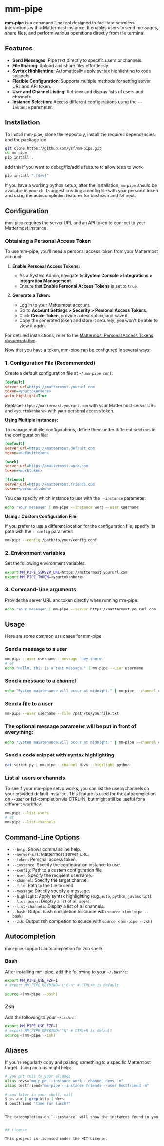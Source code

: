 # mm-pipe

**mm-pipe** is a command-line tool designed to facilitate seamless interactions with a Mattermost instance. It enables users to send messages, share files, and perform various operations directly from the terminal.

## Features

- **Send Messages**: Pipe text directly to specific users or channels.
- **File Sharing**: Upload and share files effortlessly.
- **Syntax Highlighting**: Automatically apply syntax highlighting to code snippets.
- **Flexible Configuration**: Supports multiple methods for setting server URL and API token.
- **User and Channel Listing**: Retrieve and display lists of users and channels.
- **Instance Selection**: Access different configurations using the `--instance` parameter.

## Installation

To install mm-pipe, clone the repository, install the required dependencies, and the package too

```bash
git clone https://github.com/ysf/mm-pipe.git
cd mm-pipe
pip install .
```

add this if you want to debug/fix/add a feature to allow tests to work:
```bash
pip install ".[dev]"
```

If you have a working python setup, after the installation, `mm-pipe` should be available in your cli. I suggest creating a config file with your personal token and using the autocompletion features for bash/zsh and fzf next.

## Configuration

mm-pipe requires the server URL and an API token to connect to your Mattermost instance.

### Obtaining a Personal Access Token

To use mm-pipe, you'll need a personal access token from your Mattermost account:

1. **Enable Personal Access Tokens:**
   - As a System Admin, navigate to **System Console > Integrations > Integration Management**.
   - Ensure that **Enable Personal Access Tokens** is set to `true`.

2. **Generate a Token:**
   - Log in to your Mattermost account.
   - Go to **Account Settings > Security > Personal Access Tokens**.
   - Click **Create Token**, provide a description, and save it.
   - Copy the generated token and store it securely; you won't be able to view it again.

For detailed instructions, refer to the [Mattermost Personal Access Tokens documentation](https://developers.mattermost.com/integrate/reference/personal-access-token/).

Now that you have a token, mm-pipe can be configured in several ways:

### 1. Configuration File (Recommended)

Create a default configuration file at `~/.mm-pipe.conf`:

```ini
[default]
server_url=https://mattermost.yoururl.com
token=<yourtokenhere>
auto_highlight=True
```

Replace `https://mattermost.yoururl.com` with your Mattermost server URL and `<yourtokenhere>` with your personal access token.

**Using Multiple Instances:**

To manage multiple configurations, define them under different sections in the configuration file:

```ini
[default]
server_url=https://mattermost.default.com
token=<defaulttoken>

[work]
server_url=https://mattermost.work.com
token=<worktoken>

[friends]
server_url=https://mattermost.friends.com
token=<personaltoken>
```

You can specify which instance to use with the `--instance` parameter:

```bash
echo "Your message" | mm-pipe --instance work --user username
```

**Using a Custom Configuration File:**

If you prefer to use a different location for the configuration file, specify its path with the `--config` parameter:

```bash
mm-pipe --config /path/to/your/config.conf
```

### 2. Environment variables

Set the following environment variables:

```bash
export MM_PIPE_SERVER_URL=https://mattermost.yoururl.com
export MM_PIPE_TOKEN=<yourtokenhere>
```

### 3. Command-Line arguments

Provide the server URL and token directly when running mm-pipe:

```bash
echo "Your message" | mm-pipe --server https://mattermost.yoururl.com --token <yourtokenhere> --user username
```

## Usage

Here are some common use cases for mm-pipe:

### Send a message to a user

```bash
mm-pipe --user username --message "hey there."
# or
echo "Hello, this is a test message." | mm-pipe --user username
```

### Send a message to a channel

```bash
echo "System maintenance will occur at midnight." | mm-pipe --channel channelname
```

### Send a file to a user

```bash
mm-pipe --user username --file /path/to/yourfile.txt
```

### The optional message parameter will be put in front of everything:
```bash
echo "System maintenance will occur at midnight." | mm-pipe --channel channelname -m "## IMPORTANT"
```

### Send a code snippet with syntax highlighting

```bash
cat script.py | mm-pipe --channel devs --highlight python
```

### List all users or channels

To see if your mm-pipe setup works, you can list the users/channels on your provided default instance. This feature is used for the autocompletion on --user or fzf-completion via CTRL+N, but might still be useful for a different workflow.

```bash
mm-pipe --list-users
# or
mm-pipe --list-channels
```

## Command-Line Options

- `--help`: Shows commandline help.
- `--server-url`: Mattermost server URL.
- `--token`: Personal access token.
- `--instance`: Specify the configuration instance to use.
- `--config`: Path to a custom configuration file.
- `--user`: Specify the recipient username.
- `--channel`: Specify the target channel.
- `--file`: Path to the file to send.
- `--message`: Directly specify a message.
- `--highlight`: Apply syntax highlighting (e.g.,`auto`, `python`, `javascript`).
- `--list-users`: Display a list of all users.
- `--list-channels`: Display a list of all channels.
- `--bash`: Output bash completion to source with `source <(mm-pipe --bash)`
- `--zsh`: Output zsh completion to source with `source <(mm-pipe --zsh)`

## Autocompletion

mm-pipe supports autocompletion for zsh shells.

### Bash

After installing mm-pipe, add the following to your `~/.bashrc`:

```bash
export MM_PIPE_USE_FZF=1
# export MM_PIPE_KEYBIND="\\C-n" # CTRL+N is default

source <(mm-pipe --bash)
```

### Zsh

Add the following to your `~/.zshrc`:

```zsh
export MM_PIPE_USE_FZF=1
# export MM_PIPE_KEYBIND="^N" # CTRL+N is default
source <(mm-pipe --zsh)
```

## Aliases

If you're regurlarly copy and pasting something to a specific Mattermost target. Using an alias might help:

```bash
# you put this to your aliases
alias devs="mm-pipe --instance work --channel devs -m"
alias bestfriend="mm-pipe --instance friends --user bestfriend -m"

# and later in your shell, will
$ ps aux | grep http | devs
$ bestfriend "time for lunch?"


The tabcompletion on `--instance` will show the instances found in your `~/.mm-pipe.conf` file. On --user and --channel it will show/complete valid users and channels. The fzf completion on CTRL+N will add `| mm-pipe --user username` to the current commandline. This allows sending command outputs directly to mattermost. If the commandline is empty, hence no command has been entered yet, CTRL+N assumes you want to send a message and `mm-pipe --user username -m ""` will be entered into the prompt, with the cursor waiting between the quotes for your message.


## License

This project is licensed under the MIT License.
